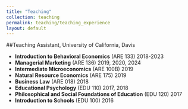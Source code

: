 ```yaml
---
title: "Teaching"
collection: teaching
permalink: teaching/teaching_experience
layout: default
---
```


##Teaching Assistant, University of California, Davis

- **Introduction to Behavioral Economics** (ARE 133) 2018-2023
- **Managerial Marketing** (ARE 136) 2019, 2020, 2024
- **Intermediate Microeconomics** (ARE 100B) 2019
- **Natural Resource Economics** (ARE 175) 2019
- **Business Law** (ARE 018) 2018
- **Educational Psychology** (EDU 110) 2017, 2018
- **Philosophical and Social Foundations of Education** (EDU 120) 2017
- **Introduction to Schools** (EDU 100) 2016
